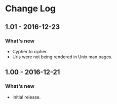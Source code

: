 Change Log
==========

1.01 - 2016-12-23
-----------------

### What's new

- Cypher to cipher.
- Urls were not being rendered in Unix man pages.

1.00 - 2016-12-21
-----------------

### What's new

- Initial release.

